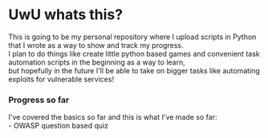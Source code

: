 # UwU whats this?
This is going to be my personal repository where I upload scripts in Python that I wrote as a way to show and track my progress.</br> 
I plan to do things like create little python based games and convenient task automation scripts in the beginning as a way to learn,</br> 
but hopefully in the future I'll be able to take on bigger tasks like automating exploits for vulnerable services! 

<h3>Progress so far</h3>
I've covered the basics so far and this is what I've made so far: <br>
- OWASP question based quiz

